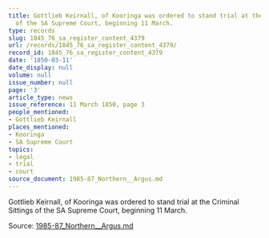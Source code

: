 ```yaml
---
title: Gottlieb Keirnall, of Kooringa was ordered to stand trial at the Criminal Sittings
  of the SA Supreme Court, beginning 11 March.
type: records
slug: 1845_76_sa_register_content_4379
url: /records/1845_76_sa_register_content_4379/
record_id: 1845_76_sa_register_content_4379
date: '1850-03-11'
date_display: null
volume: null
issue_number: null
page: '3'
article_type: news
issue_reference: 11 March 1850, page 3
people_mentioned:
- Gottlieb Keirnall
places_mentioned:
- Kooringa
- SA Supreme Court
topics:
- legal
- trial
- court
source_document: 1985-87_Northern__Argus.md
---
```


Gottlieb Keirnall, of Kooringa was ordered to stand trial at the Criminal Sittings of the SA Supreme Court, beginning 11 March.

Source: [1985-87_Northern__Argus.md](/downloads/markdown/1985-87_Northern__Argus.md)
